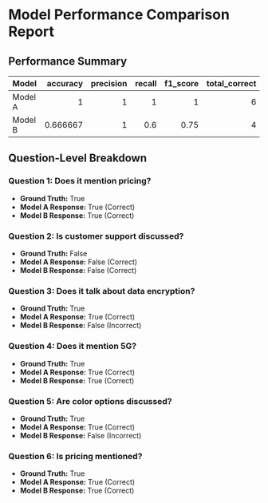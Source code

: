 # Model Performance Comparison Report

## Performance Summary
| Model   |   accuracy |   precision |   recall |   f1_score |   total_correct |   total_questions |
|:--------|-----------:|------------:|---------:|-----------:|----------------:|------------------:|
| Model A |   1        |           1 |      1   |       1    |               6 |                 6 |
| Model B |   0.666667 |           1 |      0.6 |       0.75 |               4 |                 6 |

## Question-Level Breakdown
### Question 1: Does it mention pricing?
- **Ground Truth:** True
- **Model A Response:** True (Correct)
- **Model B Response:** True (Correct)

### Question 2: Is customer support discussed?
- **Ground Truth:** False
- **Model A Response:** False (Correct)
- **Model B Response:** False (Correct)

### Question 3: Does it talk about data encryption?
- **Ground Truth:** True
- **Model A Response:** True (Correct)
- **Model B Response:** False (Incorrect)

### Question 4: Does it mention 5G?
- **Ground Truth:** True
- **Model A Response:** True (Correct)
- **Model B Response:** True (Correct)

### Question 5: Are color options discussed?
- **Ground Truth:** True
- **Model A Response:** True (Correct)
- **Model B Response:** False (Incorrect)

### Question 6: Is pricing mentioned?
- **Ground Truth:** True
- **Model A Response:** True (Correct)
- **Model B Response:** True (Correct)

